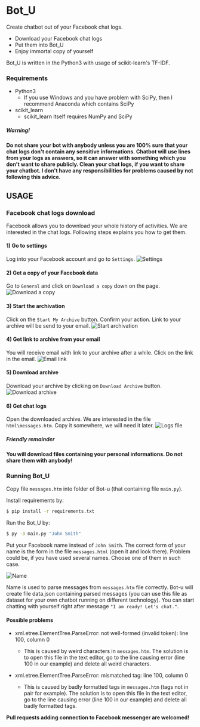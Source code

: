 # Bot_U
Create chatbot out of your Facebook chat logs.

  - Download your Facebook chat logs
  - Put them into Bot_U
  - Enjoy immortal copy of yourself

Bot_U is written in the Python3 with usage of scikit-learn's TF-IDF.

### Requirements
  - Python3
    - If you use Windows and you have problem with SciPy, then I recommend Anaconda which contains SciPy
  - scikit_learn
    - scikit_learn itself requires NumPy and SciPy

##### Warning!
**Do not share your bot with anybody unless you are 100% sure that your chat logs don't contain any sensitive informations. Chatbot will use lines from your logs as answers, so it can answer with something which you don't want to share publicly. Clean your chat logs, if you want to share your chatbot. I don't have any responsibilities for problems caused by not following this advice.**

## USAGE
### Facebook chat logs download
Facebook allows you to download your whole history of activities. We are interested in the chat logs. Following steps explains you how to get them.

#### 1) Go to settings
Log into your Facebook account and go to ``Settings``.
![Settings](https://raw.githubusercontent.com/ermrk/Bot-u/images/bot-u-1.png)

#### 2) Get a copy of your Facebook data
Go to ``General`` and click on ``Download a copy`` down on the page.
![Download a copy](https://raw.githubusercontent.com/ermrk/Bot-u/images/bot-u-2.png)

#### 3) Start the archivation
Click on the ``Start My Archive`` button. Confirm your action. Link to your archive will be send to your email.
![Start archivation](https://raw.githubusercontent.com/ermrk/Bot-u/images/bot-u-3.png)

#### 4) Get link to archive from your email
You will receive email with link to your archive after a while. Click on the link in the email.
![Email link](https://raw.githubusercontent.com/ermrk/Bot-u/images/bot-u-4.png)

#### 5) Download archive
Download your archive by clicking on ``Download Archive`` button.
![Download archive](https://raw.githubusercontent.com/ermrk/Bot-u/images/bot-u-5.png)

#### 6) Get chat logs
Open the downloaded archive. We are interested in the file ``html\messages.htm``. Copy it somewhere, we will need it later.
![Logs file](https://raw.githubusercontent.com/ermrk/Bot-u/images/bot-u-6.png)

##### Friendly remainder
**You will download files containing your personal informations. Do not share them with anybody!**

### Running Bot_U
Copy file ``messages.htm`` into folder of Bot-u (that containing file ``main.py``). 

Install requirements by:
```sh
$ pip install -r requirements.txt
```

Run the Bot_U by:
```sh
$ py -3 main.py "John Smith"
```
Put your Facebook name instead of ``John Smith``.  The correct form of your name is the form in the file ``messages.html`` (open it and look there).
Problem could be, if you have used several names. Choose one of them in such case. 

![Name](https://raw.githubusercontent.com/ermrk/Bot-u/images/bot-u-7.png)

Name is used to parse messages from ``messages.htm`` file correctly. Bot-u will create file data.json containing parsed messages (you can use this file as dataset for your own chatbot running on different technology). You can start chatting with yourself right after message ``"I am ready! Let's chat."``.

#### Possible problems
  - xml.etree.ElementTree.ParseError: not well-formed (invalid token): line 100, column 0
    - This is caused by weird characters in ``messages.htm``. The solution is to open this file in the text editor, go to the line causing error (line 100 in our example) and delete all weird characters.

  - xml.etree.ElementTree.ParseError: mismatched tag: line 100, column 0
    - This is caused by badly formatted tags in ``messages.htm`` (tags not in pair for example). The solution is to open this file in the text editor, go to the line causing error (line 100 in our example) and delete all badly formatted tags.

**Pull requests adding connection to Facebook messenger are welcomed!**
